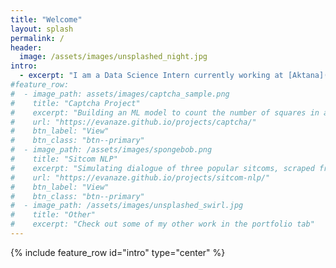 ```yaml
---
title: "Welcome"
layout: splash
permalink: /
header:
  image: /assets/images/unsplashed_night.jpg
intro: 
  - excerpt: "I am a Data Science Intern currently working at [Aktana](https://www.aktana.com). I also am a Developer Advocate for [Amberdata](http://amberdata.io). I love math, science, finance, philosophy, music, and more. When I am not working, you can probably find me playing electric guitar. Check out some of my work to get a feel for my professional skills."
#feature_row:
#  - image_path: assets/images/captcha_sample.png
#    title: "Captcha Project"
#    excerpt: "Building an ML model to count the number of squares in a noisy image."
#    url: "https://evanaze.github.io/projects/captcha/"
#    btn_label: "View"
#    btn_class: "btn--primary"
#  - image_path: /assets/images/spongebob.png
#    title: "Sitcom NLP"
#    excerpt: "Simulating dialogue of three popular sitcoms, scraped from online sources."
#    url: "https://evanaze.github.io/projects/sitcom-nlp/"
#    btn_label: "View"
#    btn_class: "btn--primary"
#  - image_path: /assets/images/unsplashed_swirl.jpg
#    title: "Other"
#    excerpt: "Check out some of my other work in the portfolio tab"
---
```


{% include feature_row id="intro" type="center" %}